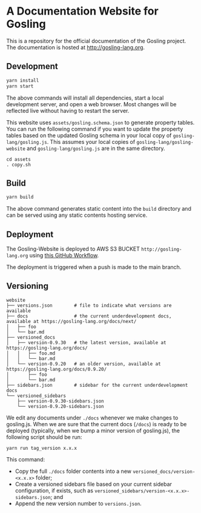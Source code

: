 # A Documentation Website for Gosling

This is a repository for the official documentation of the Gosling project. The documentation is hosted at http://gosling-lang.org.

## Development

```sh
yarn install
yarn start
```

The above commands will install all dependencies, start a local development server, and open a web browser. Most changes will be reflected live without having to restart the server.

This website uses `assets/gosling.schema.json` to generate property tables.
You can run the following command if you want to update the property tables based on the updated Gosling schema in your local copy of `gosling-lang/gosling.js`.
This assumes your local copies of `gosling-lang/gosling-website` and `gosling-lang/gosling.js` are in the same directory.

```
cd assets
. copy.sh
```

## Build

```sh
yarn build
```

The above command generates static content into the `build` directory and can be served using any static contents hosting service.

## Deployment

The Gosling-Website is deployed to AWS S3 BUCKET `http://gosling-lang.org` using [this GitHub Workflow](https://github.com/gosling-lang/gosling-website/blob/main/.github/workflows/deploy_action.yml).

The deployment is triggered when a push is made to the main branch.

## Versioning
```
website
├── versions.json        # file to indicate what versions are available
├── docs                 # the current underdevelopment docs, available at https://gosling-lang.org/docs/next/
│   ├── foo
│   └── bar.md        
├── versioned_docs
│   ├── version-0.9.30   # the latest version, available at https://gosling-lang.org/docs/
│   │   ├── foo.md  
│   │   └── bar.md
│   └── version-0.9.20   # an older version, available at https://gosling-lang.org/docs/0.9.20/
│       ├── foo
│       └── bar.md
├── sidebars.json        # sidebar for the current underdevelopment docs 
└── versioned_sidebars
    ├── version-0.9.30-sidebars.json
    └── version-0.9.20-sidebars.json

```

We edit any documents under `./docs` whenever we make changes to gosling.js.
When we are sure that the current docs (`/docs`) is ready to be deployed (typically, when we bump a minor version of gosling.js), the following script should be run:

```
yarn run tag_version x.x.x
```

This command:
- Copy the full `./docs` folder contents into a new `versioned_docs/version-<x.x.x>` folder;
- Create a versioned sidebars file based on your current sidebar configuration, if exists, such as `versioned_sidebars/version-<x.x.x>-sidebars.json`; and
- Append the new version number to `versions.json`.
